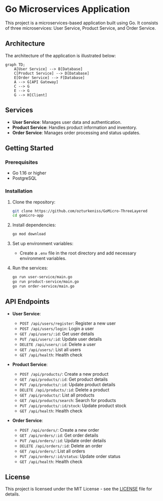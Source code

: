 # Go Microservices Application

This project is a microservices-based application built using Go. It consists of three microservices: User Service, Product Service, and Order Service.

## Architecture

The architecture of the application is illustrated below:

```mermaid
graph TD;
    A[User Service] --> B[Database]
    C[Product Service] --> D[Database]
    E[Order Service] --> F[Database]
    A --> G[API Gateway]
    C --> G
    E --> G
    G --> H[Client]
```

## Services

- **User Service**: Manages user data and authentication.
- **Product Service**: Handles product information and inventory.
- **Order Service**: Manages order processing and status updates.

## Getting Started

### Prerequisites

- Go 1.16 or higher
- PostgreSQL

### Installation

1. Clone the repository:
   ```bash
   git clone https://github.com/ozturkeniss/GoMicro-ThreeLayered
   cd gomicro-app
   ```

2. Install dependencies:
   ```bash
   go mod download
   ```

3. Set up environment variables:
   - Create a `.env` file in the root directory and add necessary environment variables.

4. Run the services:
   ```bash
   go run user-service/main.go
   go run product-service/main.go
   go run order-service/main.go
   ```

## API Endpoints

- **User Service**:
  - `POST /api/users/register`: Register a new user
  - `POST /api/users/login`: Login a user
  - `GET /api/users/:id`: Get user details
  - `PUT /api/users/:id`: Update user details
  - `DELETE /api/users/:id`: Delete a user
  - `GET /api/users/`: List all users
  - `GET /api/health`: Health check

- **Product Service**:
  - `POST /api/products/`: Create a new product
  - `GET /api/products/:id`: Get product details
  - `PUT /api/products/:id`: Update product details
  - `DELETE /api/products/:id`: Delete a product
  - `GET /api/products/`: List all products
  - `GET /api/products/search`: Search for products
  - `PUT /api/products/:id/stock`: Update product stock
  - `GET /api/health`: Health check

- **Order Service**:
  - `POST /api/orders/`: Create a new order
  - `GET /api/orders/:id`: Get order details
  - `PUT /api/orders/:id`: Update order details
  - `DELETE /api/orders/:id`: Delete an order
  - `GET /api/orders/`: List all orders
  - `PUT /api/orders/:id/status`: Update order status
  - `GET /api/health`: Health check

## License

This project is licensed under the MIT License - see the [LICENSE](LICENSE) file for details. 
